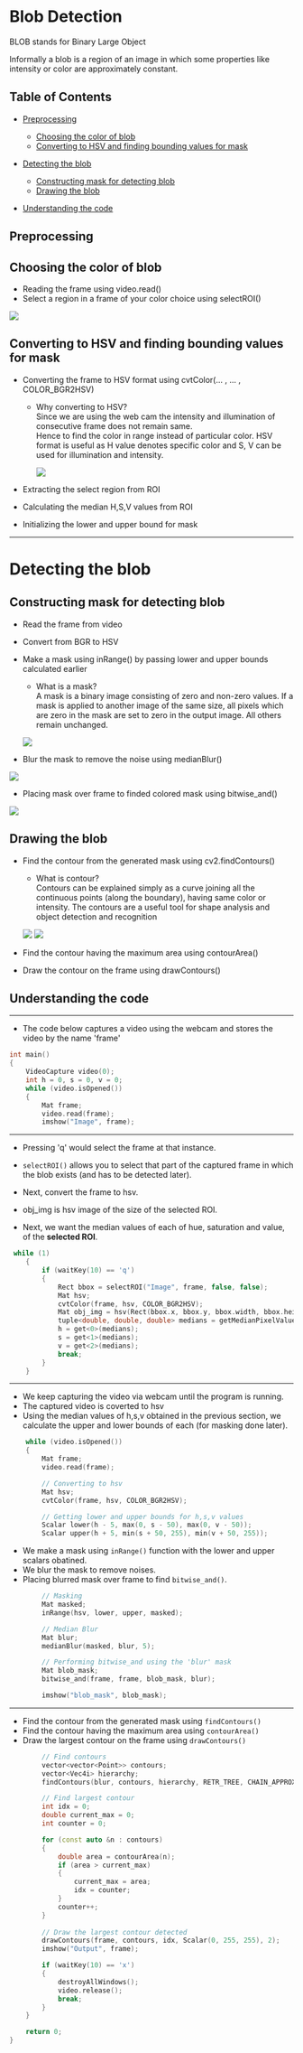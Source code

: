 # Blob Detection

BLOB stands for Binary Large Object

Informally a blob is a region of an image in which some properties like intensity or color are approximately constant.

## Table of Contents

- [Preprocessing](#preprocessing)
    - [Choosing the color of blob](#choosing-the-color-of-blob)
    - [Converting to HSV and finding bounding values for mask](#converting-to-hsv-and-finding-bounding-values-for-mask)

- [Detecting the blob](#detecting-the-blob)
    - [Constructing mask for detecting blob](#constructing-mask-for-detecting-blob)
    - [Drawing the blob](#drawing-the-blob)

- [Understanding the code](#understanding-the-code)


## Preprocessing

## Choosing the color of blob
* Reading the frame using video.read()
* Select a region in a frame of your color choice using selectROI()

![](./assets/roi_blob.png)

## Converting to HSV and finding bounding values for mask
* Converting the frame to HSV format using cvtColor(... , ... , COLOR_BGR2HSV)

    * Why converting to HSV?  
        Since we are using the web cam the intensity and illumination of consecutive frame does not remain same.  
        Hence to find the color in range instead of particular color. HSV format is useful as H value denotes specific color and S, V can be used for illumination and intensity. 

        ![](./assets/hsv_blob.png)

* Extracting the select region from ROI
* Calculating the median H,S,V values from ROI
* Initializing the lower and upper bound for mask

---

# Detecting the blob
## Constructing mask for detecting blob
* Read the frame from video
* Convert from BGR to HSV
* Make a mask using inRange() by passing lower and upper bounds calculated earlier

    * What is a mask?  
    A mask is a binary image consisting of zero and non-zero values. If a mask is applied to another image of the same size, all pixels which are zero in the mask are set to zero in the output image. All others remain unchanged. 
   
  ![](./assets/not_blurredmask.png)

* Blur the mask to remove the noise using medianBlur()  

![](./assets/blurred_mask.png)

* Placing mask over frame to finded colored mask using bitwise_and()

![](./assets/colored_mask.png)


## Drawing the blob
* Find the contour from the generated mask using cv2.findContours()

    * What is contour?  
    Contours can be explained simply as a curve joining all the continuous points (along the boundary), having same color or intensity. The contours are a useful tool for shape analysis and object detection and recognition

    ![](./assets/multiple_contours.png) 
    ![](./assets/blob.png)
    
* Find the contour having the maximum area using contourArea()
* Draw the contour on the frame using drawContours()

## Understanding the code

---

* The code below captures a video using the webcam and stores the video by the name 'frame'

```cpp
int main()
{
    VideoCapture video(0);
    int h = 0, s = 0, v = 0;
    while (video.isOpened())
    {
        Mat frame;
        video.read(frame);
        imshow("Image", frame);

```

---

* Pressing 'q' would select the frame at that instance.
* `selectROI()` allows you to select that part of the captured frame in which the blob exists (and has to be detected later).
* Next, convert the frame to hsv.
* obj_img is hsv image of the size of the selected ROI.

* Next, we want the median values of each of hue, saturation and value, of the <b>selected ROI</b>.

```cpp
 while (1)
    {
        if (waitKey(10) == 'q')
        {
            Rect bbox = selectROI("Image", frame, false, false);
            Mat hsv;
            cvtColor(frame, hsv, COLOR_BGR2HSV);
            Mat obj_img = hsv(Rect(bbox.x, bbox.y, bbox.width, bbox.height));
            tuple<double, double, double> medians = getMedianPixelValues(obj_img);
            h = get<0>(medians);
            s = get<1>(medians);
            v = get<2>(medians);
            break;
        }
    }
```

---

* We keep capturing the video via webcam until the program is running.
* The captured video is coverted to hsv
* Using the median values of h,s,v obtained in the previous section, we calculate the upper and lower bounds of each (for masking done later).

```cpp
    while (video.isOpened())
    {
        Mat frame;
        video.read(frame);

        // Converting to hsv
        Mat hsv;
        cvtColor(frame, hsv, COLOR_BGR2HSV);

        // Getting lower and upper bounds for h,s,v values
        Scalar lower(h - 5, max(0, s - 50), max(0, v - 50));
        Scalar upper(h + 5, min(s + 50, 255), min(v + 50, 255));

```
* We make a mask using `inRange()` function with the lower and upper scalars obatined.
* We blur the mask to remove noises. 
* Placing blurred mask over frame to find `bitwise_and()`.

```cpp
        // Masking
        Mat masked;
        inRange(hsv, lower, upper, masked);

        // Median Blur
        Mat blur;
        medianBlur(masked, blur, 5);

        // Performing bitwise_and using the 'blur' mask
        Mat blob_mask;
        bitwise_and(frame, frame, blob_mask, blur);

        imshow("blob_mask", blob_mask);
```

---

* Find the contour from the generated mask using `findContours()`
* Find the contour having the maximum area using `contourArea()`
* Draw the largest contour on the frame using `drawContours()`

```cpp
        // Find contours
        vector<vector<Point>> contours;
        vector<Vec4i> hierarchy;
        findContours(blur, contours, hierarchy, RETR_TREE, CHAIN_APPROX_SIMPLE);

        // Find largest contour
        int idx = 0;
        double current_max = 0;
        int counter = 0;

        for (const auto &n : contours)
        {
            double area = contourArea(n);
            if (area > current_max)
            {
                current_max = area;
                idx = counter;
            }
            counter++;
        }
        
        // Draw the largest contour detected
        drawContours(frame, contours, idx, Scalar(0, 255, 255), 2);
        imshow("Output", frame);

        if (waitKey(10) == 'x')
        {
            destroyAllWindows();
            video.release();
            break;
        }
    }

    return 0;
}
```
